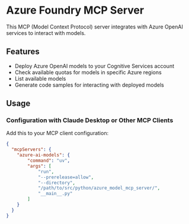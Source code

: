# Azure Foundry MCP Server

This MCP (Model Context Protocol) server integrates with Azure OpenAI services to interact with models.


## Features

- Deploy Azure OpenAI models to your Cognitive Services account
- Check available quotas for models in specific Azure regions
- List available models
- Generate code samples for interacting with deployed models



## Usage


### Configuration with Claude Desktop or Other MCP Clients

Add this to your MCP client configuration:

```json
{
  "mcpServers": {
    "azure-ai-models": {
        "command": "uv",
        "args": [
            "run",
            "--prerelease=allow",
            "--directory",
            "/path/to/src/python/azure_model_mcp_server/",
            "__main__.py"
        ]
    }
  }
}
```
